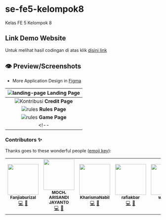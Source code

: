 # se-fe5-kelompok8
 Kelas FE 5 Kelompok 8
 
## Link Demo Website
Untuk melihat hasil codingan di atas klik [disini link](https://rg-km.github.io/se-fe5-kelompok8/)

## 👁️ Preview/Screenshots

- More Application Design in [Figma](https://www.figma.com/file/oZ9fvV4ykIXpUOdeaHahOb/Project-Snake-Game?node-id=0%3A1)

| ![landing-page](https://user-images.githubusercontent.com/30518462/158132194-8b17a21f-7a2d-401a-ba74-c9795e225b23.png) **Landing Page** |
| :--: | 
| ![Kontribusi](https://user-images.githubusercontent.com/30518462/158132479-3cf21fda-9462-49ba-9d8a-277f8be3366f.png) **Credit Page** | 
|![rules](https://user-images.githubusercontent.com/30518462/158132693-54cb79d2-ebe1-444b-a75e-1bc8732f3b8b.png) **Rules Page** | 
|![rules](https://user-images.githubusercontent.com/30518462/158133639-353128ee-9d26-49b9-b004-b4eb3e9e3fef.png) **Game Page** | 
<!-- |   -->

### Contributors ✨

Thanks goes to these wonderful people ([emoji key](https://allcontributors.org/docs/en/emoji-key)):

<!-- ALL-CONTRIBUTORS-LIST:START - Do not remove or modify this section -->
<!-- prettier-ignore-start -->
<!-- markdownlint-disable -->
<table>
  <tr>
    <td align="center"><a href="https://github.com/fanjiabuizal"><img src="https://avatars.githubusercontent.com/u/57984135?v=4" width="100px;" alt=""/><br /><sub><b>Fanjiaburizal</b></sub></a><br /><a href="https://github.com/rg-km/se-fe5-kelompok8/commits?author=Fanjiaburizal" title="Code">💻</a> <a href="#design-Fanjiaburizal" title="Design">🎨</a></td>
    <td align="center"><a href="https://github.com/MochArisandiJayanto"><img src="https://avatars.githubusercontent.com/u/30518462?v=4?s=100" width="100px;" alt=""/><br /><sub><b>MOCH. ARISANDI JAYANTO</b></sub></a><br /><a href="https://github.com/rg-km/se-fe5-kelompok8/commits?author=MochArisandiJayanto" title="Code">💻</a> <a href="#design-MochArisandiJayanto" title="Design">🎨</a></td>
    <td align="center"><a href="https://github.com/KharismaNabil"><img src="https://avatars.githubusercontent.com/u/63237451?v=4" width="100px;" alt=""/><br /><sub><b>KharismaNabil</b></sub></a><br /><a href="https://github.com/rg-km/se-fe5-kelompok8/commits?author=KharismaNabil" title="Code">💻</a> <a href="#design-KharismaNabil" title="Design">🎨</a></td>
    <td align="center"><a href="https://github.com/rafiakbar13"><img src="https://avatars.githubusercontent.com/u/90025508?v=4" width="100px;" alt=""/><br /><sub><b>rafiakbar</b></sub></a><br /><a href="https://github.com/rg-km/se-fe5-kelompok8/commits?author=rafiakbar13" title="Code">💻</a> <a href="#design-rafiakbar13" title="Design">🎨</a></td>
    <td align="center"><a href="https://github.com/wiranda99"><img src="https://avatars.githubusercontent.com/u/100763014?v=4" width="100px;" alt=""/><br /><sub><b>wiranda</b></sub></a><br /><a href="https://github.com/rg-km/se-fe5-kelompok8/commits?author=wiranda99" title="Code">💻</a> <a href="#design-wiranda99" title="Design">🎨</a></td>
  </tr>
</table>
